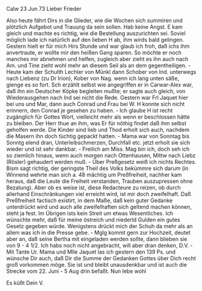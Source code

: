  Calw 23 Jun 73
Lieber Frieder

Also heute fährt Dirs in die Glieder, wie die Wochen sich summiren und plötzlich Aufgebot und Trauung da sein sollen. Hab keine Angst. E kam gleich und machte es richtig, wie die Bestellung auszurichten sei. Soviel möglich lade ich natürlich auf den lieben H ab, ihm wirds bald gelingen. Gestern hielt er für mich Hirs Stunde und war glaub ich froh, daß ichs ihm anvertraute, er wollte mir den heißen Gang sparen. So möchte er noch manches mir abnehmen und helfen, zugleich aber zieht es ihn auch nach Am. und Tine zieht wohl mehr an diesem Seil als an dem gegentheiligen. - Heute kam der Schulth Lechler von Münkl dann Schober von Ind. unterwegs nach Liebenz (zu Dr Irion), Kober von Nag. wenn ich lang unten säße, gienge es so fort. Sch erzählt selbst wie angegriffen er in Carwar-Alex war, daß ihn ein Deutscher Köpke begleiten mußte; er sagte auch gleich, von Wiederausgehen nach Ind sei nicht die Rede. Gestern war Frl Jaquet hier bei uns und Mar, dann auch Conrad und Frau bei W. H konnte sich nicht erinnern, den Conrad je gesehen zu haben. - Ich glaube H ist recht zugänglich für Gottes Wort, vielleicht mehr als wenn er beschlossen hätte zu bleiben. Der Herr thue an ihm, was Er für nöthig findet daß ihm selbst geholfen werde. Die Kinder sind lieb und Thod erholt sich auch, nachdem die Masern ihn doch tüchtig gepackt hatten. - Mama war von Sonntag bis Sonntg elend dran, Unterleibschmerzen, Durchfall etc. jetzt erholt sie sich wieder und ist sehr dankbar. - Freilich am Miss. Mag bin ich, doch seh ich so ziemlich hinaus, wenn auch morgen nach Ottenhausen, Mittw nach Liebz (Rösler) gehaudert werden muß. - Über Preßgesetz weiß ich nichts Rechtes. Bism sagt richtig, der geringste Theil des Volks bekümmre sich darum (in Winnend wehrte man sich a. 48 mächtig um Preßfreiheit, nachher kam heraus, daß die Leute die Freiheit verstanden, Trauben auszupressen ohne Bezalung). Aber ob es weise ist, diese Redacteure zu reizen, ob durch allerhand Einschränkungen viel erreicht wird, ist mir doch zweifelhaft. Daß Preßfreiheit factisch existirt, in dem Maße, daß kein guter Gedanke unterdrückt wird und auch alle zweifelhaften sich geltend machen können, steht ja fest. Im Übrigen ists kein Streit um etwas Wesentliches. Ich wünschte mehr, daß für meine östreich und niederld Gulden ein gutes Gesetz gegeben würde. Wenigstens drückt mich der Schuh da mehr als an allem was ich in die Presse gebe. - Mglg kommt gern zur Hochzeit, deutet aber an, daß seine Bertha mit eingeladen werden sollte, dann blieben sie von 9 - 4 1/2. Ich habs noch nicht angebracht, will aber dran denken, D.V. - Mit Tante Ur. Mama und Mlle Jaquet las ich gestern den 139 Ps. und wünsche Dir auch, daß Dir die Summe der Gedanken Gottes über Dich recht groß vorkommen möge. Sie ist und bleibt unausdenkbar und ist auch die Strecke vom 22. Juni - 5 Aug drin befaßt. Nun lebe wohl

 Es küßt Dein V.
